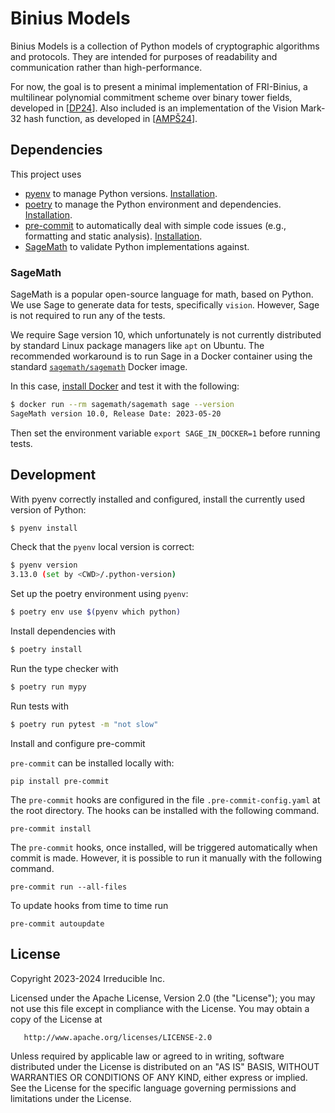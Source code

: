 # Binius Models

Binius Models is a collection of Python models of cryptographic algorithms and protocols. They are intended for purposes of readability and communication rather than high-performance.

For now, the goal is to present a minimal implementation of FRI-Binius, a multilinear polynomial commitment scheme over binary tower fields, developed in [[DP24](https://eprint.iacr.org/2024/504.pdf)]. Also included is an implementation of the Vision Mark-32 hash function, as developed in [[AMPŠ24](https://eprint.iacr.org/2024/633)].

## Dependencies

This project uses

- [pyenv](https://github.com/pyenv/pyenv) to manage Python versions. [Installation](https://github.com/pyenv/pyenv#installation).
- [poetry](https://python-poetry.org/) to manage the Python environment and dependencies. [Installation](https://python-poetry.org/docs/#installation).
- [pre-commit](https://pre-commit.com/) to automatically deal with simple code issues (e.g., formatting and static analysis). [Installation](https://pre-commit.com/#install).
- [SageMath](https://www.sagemath.org/) to validate Python implementations against.

### SageMath

SageMath is a popular open-source language for math, based on Python.
We use Sage to generate data for tests, specifically `vision`. However, Sage is not required to run any of the tests.

We require Sage version 10, which unfortunately is not currently distributed by standard Linux package managers like `apt` on Ubuntu.
The recommended workaround is to run Sage in a Docker container using the standard [`sagemath/sagemath`](https://hub.docker.com/r/sagemath/sagemath) Docker image.

In this case, [install Docker](https://docs.docker.com/engine/install/) and test it with the following:

```bash
$ docker run --rm sagemath/sagemath sage --version
SageMath version 10.0, Release Date: 2023-05-20
```

Then set the environment variable `export SAGE_IN_DOCKER=1` before running tests.

## Development

With pyenv correctly installed and configured, install the currently used version of Python:

```bash
$ pyenv install
```

Check that the `pyenv` local version is correct:

```bash
$ pyenv version
3.13.0 (set by <CWD>/.python-version)
```

Set up the poetry environment using `pyenv`:

```bash
$ poetry env use $(pyenv which python)
```

Install dependencies with

```bash
$ poetry install
```

Run the type checker with

```bash
$ poetry run mypy
```

Run tests with

```bash
$ poetry run pytest -m "not slow"
```

Install and configure pre-commit

`pre-commit` can be installed locally with:
```
pip install pre-commit
```

The `pre-commit` hooks are configured in the file `.pre-commit-config.yaml` at the root directory. The hooks can be installed with the following command.

```
pre-commit install
```

The `pre-commit` hooks, once installed, will be triggered automatically when commit is made. However, it is possible to run it manually with the following command.
```
pre-commit run --all-files
```

To update hooks from time to time run
```
pre-commit autoupdate
```

## License

   Copyright 2023-2024 Irreducible Inc.

   Licensed under the Apache License, Version 2.0 (the "License");
   you may not use this file except in compliance with the License.
   You may obtain a copy of the License at

       http://www.apache.org/licenses/LICENSE-2.0

   Unless required by applicable law or agreed to in writing, software
   distributed under the License is distributed on an "AS IS" BASIS,
   WITHOUT WARRANTIES OR CONDITIONS OF ANY KIND, either express or implied.
   See the License for the specific language governing permissions and
   limitations under the License.
